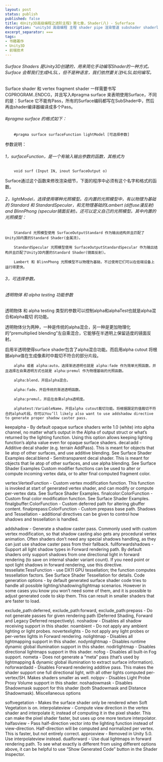 ```yaml
---
layout: post
status: publish
published: false
title: 《Unity3D高级编程之进阶主程》第七章，Shader(八) - Suferface
description: "unity3d 高级编程 主程 shader pipe 渲染管道 subshader shaderlab vertex fragment pass"
excerpt_separator: ===
tags:
- 书籍著作
- Unity3D
- 前端技术
---
```


###### Surface Shaders 是Unity3D创建的，用来简化手动编写Shader的一种方式。Surface 会帮我们生成HLSL，但不是种语言，我们依然要关注HLSL如何编写。

Surface shader 和 vertex fragment shader 一样需要书写 CGPROGRAM..ENDCG，并且写入#pragma surface 来表明使用Surface，不同的是：Surface 它不能有Pass，所有的Surface编码都写在SubShader中，然后再由shader编译器编译成多个Pass。

###### #pragma surface 的格式如下：

		#pragma surface surfaceFunction lightModel [可选择参数]

参数说明：

###### 1，surfaceFunction，是一个有输入输出参数的函数，其格式为

		void surf (Input IN, inout SurfaceOutput o)

Surface通过这个函数来修改渲染细节，下面的程序中必须有这个名字和格式的函数。


###### 2，lightModel，选择使用哪种光照模型。在内置的光照模型中，有以物理为基础的 Standard 和 StandardSpecular，和无物理基础的Lambert (diffuse漫反射) and BlinnPhong (specular镜面反射)。还可以定义自己的光照模型。其中内置的光照模型：

		Standard 光照模型使用 SurfaceOutputStandard 作为输出结构并且匹配了Unity3D内置的Standard Shader(金属流)。

		StandardSpecular 光照模型使用 SurfaceOutputStandardSpecular 作为输出结构并且匹配了Unity3D内置的Standard Shader(镜面反射)。

		Lambert 和 BlinnPhong 光照模型不以物理为基础，不过使用它们可以在低端设备上运行得更快。


###### 3，可选择参数。

###### 透明物体 和 alpha testing 功能参数

透明物体 和 alpha testing 类型的参数可以控制alpha和alphaTest也就是alpha混合和alpha裁切 的功能。

透明物体分为两种，一种是传统的alpha混合，另一种是更加物理化的“premultiplied blending”左自乘混合，它能够在半透明上保留适度的镜面反射。

启用半透明使得surface shader包含了alpha混合功能。而启用alpha cutout 将根据alpha值在生成像素时中裁切不符合的部分片段。

		alpha 或者 alpha:auto，选择渐进透明也就是 alpha:fade 作为简单光照函数，并且选择左自乘透明方式也就是 alpha:premul 作为物理基础的光照函数。

		alpha:blend，开启alpha混合。

		alpha:fade，开启传统的渐进透明函数。

		alpha:premul，开启左自乘alpha透明度。

		alphatest:VariableName，开启alpha cutout裁切功能。将根据跟定的值裁切不符合的alpha片段。你可以You’ll likely also want to use addshadow directive to generate proper shadow caster pass.

keepalpha - By default opaque surface shaders write 1.0 (white) into alpha channel, no matter what’s output in the Alpha of output struct or what’s returned by the lighting function. Using this option allows keeping lighting function’s alpha value even for opaque surface shaders.
decal:add - Additive decal shader (e.g. terrain AddPass). This is meant for objects that lie atop of other surfaces, and use additive blending. See Surface Shader Examples
decal:blend - Semitransparent decal shader. This is meant for objects that lie atop of other surfaces, and use alpha blending. See Surface Shader Examples
Custom modifier functions can be used to alter or compute incoming vertex data, or to alter final computed fragment color.

vertex:VertexFunction - Custom vertex modification function. This function is invoked at start of generated vertex shader, and can modify or compute per-vertex data. See Surface Shader Examples.
finalcolor:ColorFunction - Custom final color modification function. See Surface Shader Examples.
finalgbuffer:ColorFunction - Custom deferred path for altering gbuffer content.
finalprepass:ColorFunction - Custom prepass base path.
Shadows and Tessellation - additional directives can be given to control how shadows and tessellation is handled.

addshadow - Generate a shadow caster pass. Commonly used with custom vertex modification, so that shadow casting also gets any procedural vertex animation. Often shaders don’t need any special shadows handling, as they can just use shadow caster pass from their fallback.
fullforwardshadows - Support all light shadow types in Forward rendering path. By default shaders only support shadows from one directional light in forward rendering (to save on internal shader variant count). If you need point or spot light shadows in forward rendering, use this directive.
tessellate:TessFunction - use DX11 GPU tessellation; the function computes tessellation factors. See Surface Shader Tessellation for details.
Code generation options - by default generated surface shader code tries to handle all possible lighting/shadowing/lightmap scenarios. However in some cases you know you won’t need some of them, and it is possible to adjust generated code to skip them. This can result in smaller shaders that are faster to load.

exclude_path:deferred, exclude_path:forward, exclude_path:prepass - Do not generate passes for given rendering path (Deferred Shading, Forward and Legacy Deferred respectively).
noshadow - Disables all shadow receiving support in this shader.
noambient - Do not apply any ambient lighting or light probes.
novertexlights - Do not apply any light probes or per-vertex lights in Forward rendering.
nolightmap - Disables all lightmapping support in this shader.
nodynlightmap - Disables runtime dynamic global illumination support in this shader.
nodirlightmap - Disables directional lightmaps support in this shader.
nofog - Disables all built-in Fog support.
nometa - Does not generate a “meta” pass (that’s used by lightmapping & dynamic global illumination to extract surface information).
noforwardadd - Disables Forward rendering additive pass. This makes the shader support one full directional light, with all other lights computed per-vertex/SH. Makes shaders smaller as well.
nolppv - Disables Light Probe Proxy Volume support in this shader.
noshadowmask - Disables Shadowmask support for this shader (both Shadowmask and Distance Shadowmask).
Miscellaneous options

softvegetation - Makes the surface shader only be rendered when Soft Vegetation is on.
interpolateview - Compute view direction in the vertex shader and interpolate it; instead of computing it in the pixel shader. This can make the pixel shader faster, but uses up one more texture interpolator.
halfasview - Pass half-direction vector into the lighting function instead of view-direction. Half-direction will be computed and normalized per vertex. This is faster, but not entirely correct.
approxview - Removed in Unity 5.0. Use interpolateview instead.
dualforward - Use dual lightmaps in forward rendering path.
To see what exactly is different from using different options above, it can be helpful to use “Show Generated Code” button in the Shader Inspector.
